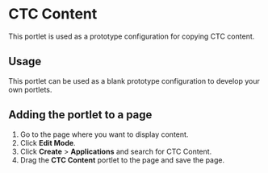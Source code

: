 # CTC Content

This portlet is used as a prototype configuration for copying CTC content.

## Usage

This portlet can be used as a blank prototype configuration to develop your own portlets.

## Adding the portlet to a page

1.  Go to the page where you want to display content.
2.  Click **Edit Mode**.
3.  Click **Create** \> **Applications** and search for CTC Content.
4.  Drag the **CTC Content** portlet to the page and save the page.


